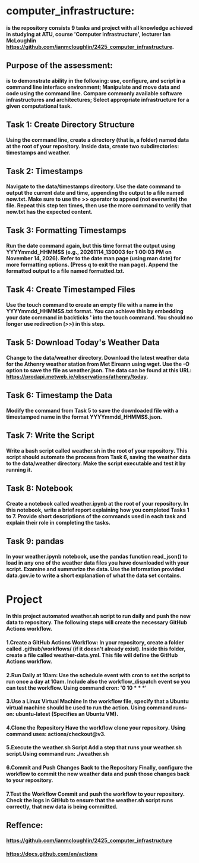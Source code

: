 # computer_infrastructure: 
#### is the repository consists 9 tasks and project with all knowledge achieved in studying at ATU, course 'Computer infrastructure', lecturer Ian McLoughlin https://github.com/ianmcloughlin/2425_computer_infrastructure.

## Purpose of the assessment:
#### is to demonstrate ability in the following: use, configure, and script in a command line interface environment; Manipulate and move data and code using the command line. Compare commonly available software infrastructures and architectures; Select appropriate infrastructure for a given computational task.

## Task 1: Create Directory Structure
#### Using the command line, create a directory (that is, a folder) named data at the root of your repository. Inside data, create two subdirectories: timestamps and weather.

## Task 2: Timestamps
#### Navigate to the data/timestamps directory. Use the date command to output the current date and time, appending the output to a file named now.txt. Make sure to use the >> operator to append (not overwrite) the file. Repeat this step ten times, then use the more command to verify that now.txt has the expected content.

## Task 3: Formatting Timestamps
#### Run the date command again, but this time format the output using YYYYmmdd_HHMMSS (e.g., 20261114_130003 for 1:00:03 PM on November 14, 2026). Refer to the date man page (using man date) for more formatting options. (Press q to exit the man page). Append the formatted output to a file named formatted.txt.

## Task 4: Create Timestamped Files
#### Use the touch command to create an empty file with a name in the YYYYmmdd_HHMMSS.txt format. You can achieve this by embedding your date command in backticks ' into the touch command. You should no longer use redirection (>>) in this step.

## Task 5: Download Today's Weather Data
#### Change to the data/weather directory. Download the latest weather data for the Athenry weather station from Met Eireann using wget. Use the -O <filename> option to save the file as weather.json. The data can be found at this URL: https://prodapi.metweb.ie/observations/athenry/today.

## Task 6: Timestamp the Data
#### Modify the command from Task 5 to save the downloaded file with a timestamped name in the format YYYYmmdd_HHMMSS.json.

## Task 7: Write the Script
#### Write a bash script called weather.sh in the root of your repository. This script should automate the process from Task 6, saving the weather data to the data/weather directory. Make the script executable and test it by running it.

## Task 8: Notebook
#### Create a notebook called weather.ipynb at the root of your repository. In this notebook, write a brief report explaining how you completed Tasks 1 to 7. Provide short descriptions of the commands used in each task and explain their role in completing the tasks.

## Task 9: pandas
#### In your weather.ipynb notebook, use the pandas function read_json() to load in any one of the weather data files you have downloaded with your script. Examine and summarize the data. Use the information provided data.gov.ie to write a short explanation of what the data set contains.

# Project
#### In this project automated  weather.sh script to run daily and push the new data to repository. The following steps will create the necessary GitHub Actions workflow.

#### 1.Create a GitHub Actions Workflow: In your repository, create a folder called .github/workflows/ (if it doesn't already exist). Inside this folder, create a file called weather-data.yml. This file will define the GitHub Actions workflow.

#### 2.Run Daily at 10am: Use the schedule event with cron to set the script to run once a day at 10am. Include also the workflow_dispatch event so you can test the workflow. Using command cron: '0 10 * * *'

#### 3.Use a Linux Virtual Machine In the workflow file, specify that a Ubuntu virtual machine should be used to run the action. Using command runs-on: ubuntu-latest (Specifies an Ubuntu VM).

#### 4.Clone the Repository Have the workflow clone your repository. Using command uses: actions/checkout@v3.

#### 5.Execute the weather.sh Script Add a step that runs your weather.sh script.Using command run: ./weather.sh

#### 6.Commit and Push Changes Back to the Repository Finally, configure the workflow to commit the new weather data and push those changes back to your repository.

#### 7.Test the Workflow Commit and push the workflow to your repository. Check the logs in GitHub to ensure that the weather.sh script runs correctly, that new data is being committed.

## Reffence: 
#### https://github.com/ianmcloughlin/2425_computer_infrastructure
#### https://docs.github.com/en/actions

